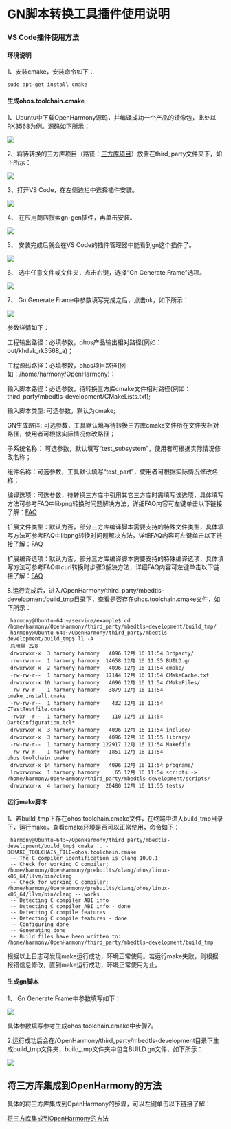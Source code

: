 # GN脚本转换工具插件使用说明

### VS Code插件使用方法

#### 环境说明

1、安装cmake，安装命令如下：

	sudo apt-get install cmake

#### 生成ohos.toolchain.cmake

1、Ubuntu中下载OpenHarmony源码，并编译成功一个产品的镜像包，此处以RK3568为例。源码如下所示：

![](./../figures/pic-openharmony.png)

2、将待转换的三方库项目（路径：[三方库项目](https://gitee.com/openharmony/third_party_mbedtls)）放置在third_party文件夹下，如下所示：

![](./../figures/pic-mbedtls-development.png)

3、打开VS Code，在左侧边栏中选择插件安装。

![](./../figures/pic-plug-in-search.png)

4、 在应用商店搜索gn-gen插件，再单击安装。

![](./../figures/pic-plug-in-select.png)

5、 安装完成后就会在VS Code的插件管理器中能看到gn这个插件了。

![](./../figures/pic-plug-in-gn.png)

6、 选中任意文件或文件夹，点击右键，选择“Gn Generate Frame”选项。

![](./../figures/pic-plug-in-gn-c++.png)

7、 Gn Generate Frame中参数填写完成之后，点击ok，如下所示：

![](./../figures/pic-gn-frame.png)

参数详情如下：

工程输出路径：必填参数，ohos产品输出相对路径(例如：out/khdvk_rk3568_a)；

工程源码路径：必填参数，ohos项目路径(例如：/home/harmony/OpenHarmony)；

输入脚本路径：必选参数，待转换三方库cmake文件相对路径(例如：third_party/mbedtls-development/CMakeLists.txt);

输入脚本类型: 可选参数，默认为cmake;

GN生成路径: 可选参数，工具默认填写待转换三方库cmake文件所在文件夹相对路径，使用者可根据实际情况修改路径；

子系统名称： 可选参数，默认填写“test_subsystem”，使用者可根据实际情况修改名称；

组件名称：可选参数，工具默认填写“test_part”，使用者可根据实际情况修改名称；

编译选项：可选参数，待转换三方库中引用其它三方库时需填写该选项，具体填写方法可参考FAQ中libpng转换时问题解决方法，详细FAQ内容可左键单击以下链接了解：[FAQ](https://gitee.com/openharmony/napi_generator/blob/master/src/cli/cmake2gn/docs/guide/FAQ.md)

扩展文件类型：默认为否，部分三方库编译脚本需要支持的特殊文件类型，具体填写方法可参考FAQ中libpng转换时问题解决方法，详细FAQ内容可左键单击以下链接了解：[FAQ](https://gitee.com/openharmony/napi_generator/blob/master/src/cli/cmake2gn/docs/guide/FAQ.md)

扩展编译选项：默认为否，部分三方库编译脚本需要支持的特殊编译选项，具体填写方法可参考FAQ中curl转换时步骤3解决方法，详细FAQ内容可左键单击以下链接了解：[FAQ](https://gitee.com/openharmony/napi_generator/blob/master/src/cli/cmake2gn/docs/guide/FAQ.md)

8.运行完成后，进入/OpenHarmony/third_party/mbedtls-development/build_tmp目录下，查看是否存在ohos.toolchain.cmake文件，如下所示：

	 harmony@Ubuntu-64:~/service/example$ cd /home/harmony/OpenHarmony/third_party/mbedtls-development/build_tmp/
	 harmony@Ubuntu-64:~/OpenHarmony/third_party/mbedtls-development/build_tmp$ ll -A
	 总用量 228
	 drwxrwxr-x  3 harmony harmony   4096 12月 16 11:54 3rdparty/
	 -rw-rw-r--  1 harmony harmony  14658 12月 16 11:55 BUILD.gn
	 drwxrwxr-x  2 harmony harmony   4096 12月 16 11:54 cmake/
	 -rw-rw-r--  1 harmony harmony  17144 12月 16 11:54 CMakeCache.txt
	 drwxrwxr-x 10 harmony harmony   4096 12月 16 11:54 CMakeFiles/
	 -rw-rw-r--  1 harmony harmony   3879 12月 16 11:54 cmake_install.cmake
	 -rw-rw-r--  1 harmony harmony    432 12月 16 11:54 CTestTestfile.cmake
	 -rwxr--r--  1 harmony harmony    110 12月 16 11:54 DartConfiguration.tcl*
	 drwxrwxr-x  3 harmony harmony   4096 12月 16 11:54 include/
	 drwxrwxr-x  3 harmony harmony   4096 12月 16 11:55 library/
	 -rw-rw-r--  1 harmony harmony 122917 12月 16 11:54 Makefile
	 -rw-rw-r--  1 harmony harmony   1851 12月 16 11:54 ohos.toolchain.cmake
	 drwxrwxr-x 14 harmony harmony   4096 12月 16 11:54 programs/
	 lrwxrwxrwx  1 harmony harmony     65 12月 16 11:54 scripts -> /home/harmony/OpenHarmony/third_party/mbedtls-development/scripts/
	 drwxrwxr-x  4 harmony harmony  20480 12月 16 11:55 tests/

#### 运行make脚本

1、若build_tmp下存在ohos.toolchain.cmake文件，在终端中进入build_tmp目录下，运行make，查看cmake环境是否可以正常使用，命令如下：

	 harmony@Ubuntu-64:~/OpenHarmony/third_party/mbedtls-development/build_tmp$ cmake .. -DCMAKE_TOOLCHAIN_FILE=ohos.toolchain.cmake
	 -- The C compiler identification is Clang 10.0.1
	 -- Check for working C compiler: /home/harmony/OpenHarmony/prebuilts/clang/ohos/linux-x86_64/llvm/bin/clang
	 -- Check for working C compiler: /home/harmony/OpenHarmony/prebuilts/clang/ohos/linux-x86_64/llvm/bin/clang -- works
	 -- Detecting C compiler ABI info
	 -- Detecting C compiler ABI info - done
	 -- Detecting C compile features
	 -- Detecting C compile features - done
	 -- Configuring done
	 -- Generating done
	 -- Build files have been written to: /home/harmony/OpenHarmony/third_party/mbedtls-development/build_tmp

根据以上日志可发现make运行成功，环境正常使用。若运行make失败，则根据报错信息修改，直到make运行成功，环境正常使用为止。

#### 生成gn脚本

1、 Gn Generate Frame中参数填写如下：

![](./../figures/pic-gn-frame.png)

具体参数填写参考生成ohos.toolchain.cmake中步骤7。

2.运行成功后会在/OpenHarmony/third_party/mbedtls-development目录下生成build_tmp文件夹，build_tmp文件夹中包含BUILD.gn文件，如下所示：

![](./../figures/pic-build-tmp.png)

## 将三方库集成到OpenHarmony的方法

具体的将三方库集成到OpenHarmony的步骤，可以左键单击以下链接了解：

[将三方库集成到OpenHarmony的方法](https://gitee.com/openharmony/napi_generator/tree/master/src/cli/cmake2gn/docs/usage/ENSEMBLE_METHOD_ZH.md)